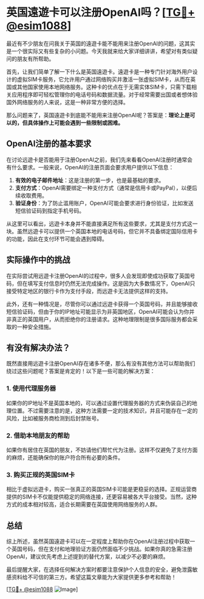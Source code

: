 # 英国遠遊卡可以注册OpenAI吗？[[TG💪+ @esim1088](https://t.me/s/esim1088)]

最近有不少朋友在问我关于英国的遠遊卡能不能用来注册OpenAI的问题，这其实是一个很实际又有些复杂的小问题。今天我就来给大家详细讲讲，希望对有类似疑问的朋友有所帮助。

首先，让我们简单了解一下什么是英国遠遊卡。遠遊卡是一种专门针对海外用户设计的虚拟SIM卡服务，它允许用户通过网络购买并激活一张虚拟SIM卡，从而在英国或其他国家使用本地网络服务。这种卡的优点在于无需实体SIM卡，只需下载相关应用程序即可轻松管理你的电话号码和数据流量。对于经常需要出国或者想体验国外网络服务的人来说，这是一种非常方便的选择。

那么问题来了，英国遠遊卡到底能不能用来注册OpenAI呢？答案是：**理论上是可以的，但具体操作上可能会遇到一些限制或困难。**

## OpenAI注册的基本要求

在讨论远遊卡是否能用于注册OpenAI之前，我们先来看看OpenAI注册时通常会有什么要求。一般来说，OpenAI的注册页面会要求用户提供以下信息：

1. **有效的电子邮件地址**：这是注册的第一步，也是最基础的要求。
2. **支付方式**：OpenAI需要绑定一种支付方式（通常是信用卡或PayPal），以便后续收取费用。
3. **验证身份**：为了防止滥用账户，OpenAI可能会要求进行身份验证，比如发送短信验证码到指定手机号码。

从这里可以看出，远遊卡本身并不能直接满足所有这些要求，尤其是支付方式这一块。虽然远遊卡可以提供一个英国本地的电话号码，但它并不具备绑定国际信用卡的功能，因此在支付环节可能会遇到障碍。

## 实际操作中的挑战

在实际尝试用远遊卡注册OpenAI的过程中，很多人会发现即使成功获取了英国号码，但在填写支付信息时仍然无法完成操作。这是因为大多数情况下，OpenAI只接受特定地区的银行卡作为支付手段，而远遊卡无法提供这样的支持。

此外，还有一种情况是，尽管你可以通过远遊卡获得一个英国号码，并且能够接收短信验证码，但由于你的IP地址可能显示为非英国地区，OpenAI可能会认为你并非真正的英国用户，从而拒绝你的注册请求。这种地理限制是很多国际服务都会采取的一种安全措施。

## 有没有解决办法？

既然直接用远遊卡注册OpenAI存在诸多不便，那么有没有其他方法可以帮助我们绕过这些问题呢？答案是肯定的！以下是一些可能的解决方案：

### 1. 使用代理服务器

如果你的IP地址不是英国本地的，可以通过设置代理服务器的方式来伪装自己的地理位置。不过需要注意的是，这种方法需要一定的技术知识，并且可能存在一定的风险，比如被服务商检测到后封禁账号。

### 2. 借助本地朋友的帮助

如果你有居住在英国的朋友，不妨请他们帮忙代为注册。这样不仅避免了支付方面的麻烦，还能确保你的账户符合所有必要的条件。

### 3. 购买正规的英国SIM卡

相比于虚拟远遊卡，购买一张真正的英国SIM卡可能是更稳妥的选择。正规运营商提供的SIM卡不仅能提供稳定的网络连接，还更容易被各大平台接受。当然，这种方式的成本相对较高，适合长期需要在英国使用网络服务的人群。

## 总结

综上所述，虽然英国遠遊卡可以在一定程度上帮助你在OpenAI注册过程中获取一个英国号码，但在支付和地理验证方面仍然面临不少挑战。如果你真的急需注册OpenAI，建议优先考虑上述提到的替代方案，以减少不必要的麻烦。

最后提醒大家，在选择任何解决方案时都要注意保护个人信息的安全，避免泄露敏感资料给不可信的第三方。希望这篇文章能为大家提供更多参考和帮助！

[[TG💪+ @esim1088](https://t.me/s/esim1088) ![Image](https://i.postimg.cc/4NQfJmqS/Snipaste-2025-05-13-00-14-12.png)]
